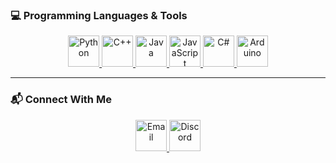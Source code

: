 ### 💻 **Programming Languages & Tools**
<p align="center">
  <a href="https://www.python.org/" target="_blank">
    <img src="https://cdn.jsdelivr.net/gh/devicons/devicon/icons/python/python-original.svg" width="50" title="Python"/>
  </a>
  <a href="https://cplusplus.com/" target="_blank">
    <img src="https://cdn.jsdelivr.net/gh/devicons/devicon/icons/cplusplus/cplusplus-original.svg" width="50" title="C++"/>
  </a>
  <a href="https://www.java.com/" target="_blank">
    <img src="https://cdn.jsdelivr.net/gh/devicons/devicon/icons/java/java-original.svg" width="50" title="Java"/>
  </a>
  <a href="https://developer.mozilla.org/en-US/docs/Web/JavaScript" target="_blank">
    <img src="https://cdn.jsdelivr.net/gh/devicons/devicon/icons/javascript/javascript-original.svg" width="50" title="JavaScript"/>
  </a>
  <a href="https://learn.microsoft.com/en-us/dotnet/csharp/" target="_blank">
    <img src="https://cdn.jsdelivr.net/gh/devicons/devicon/icons/csharp/csharp-original.svg" width="50" title="C#"/>
  </a>
  <a href="https://www.arduino.cc/" target="_blank">
    <img src="https://cdn.jsdelivr.net/gh/devicons/devicon/icons/arduino/arduino-original.svg" width="50" title="Arduino"/>
  </a>
</p>

---

### 📬 **Connect With Me**
<p align="center">
  <a href="mailto:kaptanbeyy0@gmail.com">
    <img src="https://cdn.jsdelivr.net/gh/devicons/devicon/icons/gmail/gmail-original.svg" width="50" title="Email"/>
  </a>
  <a href="https://discord.com/users/kaptanbey01" target="_blank">
    <img src="https://cdn.jsdelivr.net/gh/devicons/devicon/icons/discord/discord-original.svg" width="50" title="Discord"/>
  </a>
</p>
